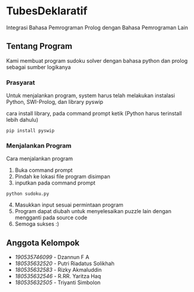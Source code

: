 # TubesDeklaratif

Integrasi Bahasa Pemrograman Prolog dengan Bahasa Pemrograman Lain

## Tentang Program

Kami membuat program sudoku solver dengan bahasa python dan prolog sebagai sumber logikanya

### Prasyarat

Untuk menjalankan program, system harus telah melakukan instalasi Python, SWI-Prolog, dan library pyswip

cara install library, pada command prompt ketik (Python harus terinstall lebih dahulu)
```
pip install pyswip
```


### Menjalankan Program

Cara menjalankan program

1. Buka command prompt
2. Pindah ke lokasi file program disimpan
3. inputkan pada command prompt

```
python sudoku.py
```

4. Masukkan input sesuai permintaan program
5. Program dapat diubah untuk menyelesaikan puzzle lain dengan mengganti pada source code
6. Semoga sukses :)

## Anggota Kelompok

* *190535746099* - Dzannun F A
* *180535632520* - Putri Riadatus Solikhah
* *180535632583* - Rizky Akmaluddin
* *180535632546* - R.RR. Yaritza Haq
* *180535632505* - Triyanti Simbolon

